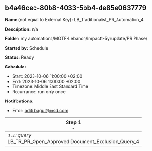## b4a46cec-80b8-4033-5bb4-de85e0637779

**Name** (not equal to External Key)**:** LB_Traditionalist_PR_Automation_4

**Description:** n/a

**Folder:** my automations/MOTF-Lebanon/Impact1-5yrupdate/PR Phase/

**Started by:** Schedule

**Status:** Ready

**Schedule:**

* Start: 2023-10-06 11:00:00 +02:00
* End: 2023-10-06 11:00:00 +02:00
* Timezone: Middle East Standard Time
* Recurrance: run only once

**Notifications:**

* Error: aditi.bagul@msd.com

| Step 1<br>_<small>-</small>_ |
| --- |
| _1.1: query_<br>LB_TR_PR_Open_Approved Document_Exclusion_Query_4 |
